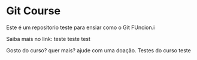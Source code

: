 # Git Course

Este é um repositorio teste para ensiar como o Git FUncion.i

Saiba mais no link: teste teste test

Gosto do curso? quer mais? ajude com uma doação. Testes do curso
teste
